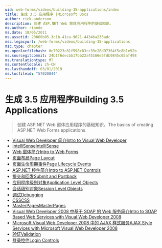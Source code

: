 ```yaml
---
uid: web-forms/videos/building-35-applications/index
title: 生成 3.5 应用程序 |Microsoft Docs
author: rick-anderson
description: 创建 ASP.NET Web 窗体应用程序的基础知识。
ms.author: riande
ms.date: 10/05/2011
ms.assetid: 20060b05-3c1b-41ca-9621-4434ba233adc
msc.legacyurl: /web-forms/videos/building-35-applications
msc.type: chapter
ms.openlocfilehash: 0c70223c81f598c83cc39c28d97364f5c8b1e92b
ms.sourcegitcommit: 24b1f6decbb17bb22a45166e5fdb0845c65af498
ms.translationtype: MT
ms.contentlocale: zh-CN
ms.lasthandoff: 03/01/2019
ms.locfileid: "57020844"
---
```

<a name="building-35-applications"></a><span data-ttu-id="9ce61-103">生成 3.5 应用程序</span><span class="sxs-lookup"><span data-stu-id="9ce61-103">Building 3.5 Applications</span></span>
====================
> <span data-ttu-id="9ce61-104">创建 ASP.NET Web 窗体应用程序的基础知识。</span><span class="sxs-lookup"><span data-stu-id="9ce61-104">The basics of creating ASP.NET Web Forms applications.</span></span>


- [<span data-ttu-id="9ce61-105">Visual Web Developer 简介</span><span class="sxs-lookup"><span data-stu-id="9ce61-105">Intro to Visual Web Developer</span></span>](intro-to-visual-web-developer.md)
- [<span data-ttu-id="9ce61-106">IntelliSense</span><span class="sxs-lookup"><span data-stu-id="9ce61-106">IntelliSense</span></span>](intellisense.md)
- [<span data-ttu-id="9ce61-107">Web 窗体简介</span><span class="sxs-lookup"><span data-stu-id="9ce61-107">Intro to Web Forms</span></span>](intro-to-web-forms.md)
- [<span data-ttu-id="9ce61-108">页面布局</span><span class="sxs-lookup"><span data-stu-id="9ce61-108">Page Layout</span></span>](page-layout.md)
- [<span data-ttu-id="9ce61-109">页面生命周期事件</span><span class="sxs-lookup"><span data-stu-id="9ce61-109">Page Lifecycle Events</span></span>](page-lifecycle-events.md)
- [<span data-ttu-id="9ce61-110">ASP.NET 控件简介</span><span class="sxs-lookup"><span data-stu-id="9ce61-110">Intro to ASP.NET Controls</span></span>](intro-to-aspnet-controls.md)
- [<span data-ttu-id="9ce61-111">提交和回发</span><span class="sxs-lookup"><span data-stu-id="9ce61-111">Submit and Postback</span></span>](submit-and-postback.md)
- [<span data-ttu-id="9ce61-112">应用程序级别对象</span><span class="sxs-lookup"><span data-stu-id="9ce61-112">Application Level Objects</span></span>](application-level-objects.md)
- [<span data-ttu-id="9ce61-113">会话级别对象</span><span class="sxs-lookup"><span data-stu-id="9ce61-113">Session Level Objects</span></span>](session-level-objects.md)
- [<span data-ttu-id="9ce61-114">调试</span><span class="sxs-lookup"><span data-stu-id="9ce61-114">Debugging</span></span>](debugging.md)
- [<span data-ttu-id="9ce61-115">CSS</span><span class="sxs-lookup"><span data-stu-id="9ce61-115">CSS</span></span>](css.md)
- [<span data-ttu-id="9ce61-116">MasterPages</span><span class="sxs-lookup"><span data-stu-id="9ce61-116">MasterPages</span></span>](masterpages.md)
- [<span data-ttu-id="9ce61-117">Visual Web Developer 2008 中基于 SOAP 的 Web 服务简介</span><span class="sxs-lookup"><span data-stu-id="9ce61-117">Intro to SOAP Based Web Services with Visual Web Developer 2008</span></span>](an-introduction-to-soap-based-web-services-with-visual-web-developer-2008.md)
- [<span data-ttu-id="9ce61-118">Microsoft Visual Web Developer 2008 中的 AJAX 样式服务</span><span class="sxs-lookup"><span data-stu-id="9ce61-118">AJAX Style Services with Microsoft Visual Web Developer 2008</span></span>](ajax-style-services-with-microsoft-visual-web-developer-2008.md)
- [<span data-ttu-id="9ce61-119">验证</span><span class="sxs-lookup"><span data-stu-id="9ce61-119">Validation</span></span>](validation.md)
- [<span data-ttu-id="9ce61-120">登录控件</span><span class="sxs-lookup"><span data-stu-id="9ce61-120">Login Controls</span></span>](login-controls.md)
